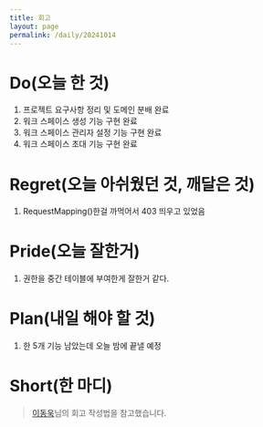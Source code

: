 ```yaml
---
title: 회고
layout: page
permalink: /daily/20241014
---
```


# Do(오늘 한 것)
1. 프로젝트 요구사항 정리 및 도메인 분배 완료
2. 워크 스페이스 생성 기능 구현 완료
3. 워크 스페이스 관리자 설정 기능 구현 완료
4. 워크 스페이스 초대 기능 구현 완료
# Regret(오늘 아쉬웠던 것, 깨달은 것)
1. RequestMapping()한걸 까먹어서 403 띄우고 있었음

# Pride(오늘 잘한거)
1. 권한을 중간 테이블에 부여한게 잘한거 같다.

# Plan(내일 해야 할 것)
1. 한 5개 기능 남았는데 오늘 밤에 끝낼 예정

# Short(한 마디)


> [이동욱](https://dongwooklee96.github.io/)님의 회고 작성법을 참고했습니다.